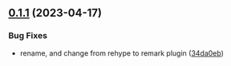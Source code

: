 ## [0.1.1](https://github.com/jucian0/playground/compare/v0.1.0...v0.1.1) (2023-04-17)


### Bug Fixes

* rename, and change from rehype to remark plugin ([34da0eb](https://github.com/jucian0/playground/commit/34da0ebbe5e99ffd8e1fd85baa53897b6fc735a7))




